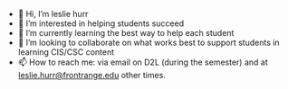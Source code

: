 - 👋 Hi, I’m leslie hurr
- 👀 I’m interested in helping students succeed
- 🌱 I’m currently learning the best way to help each student
- 💞️ I’m looking to collaborate on what works best to support students in learning CIS/CSC content
- 📫 How to reach me:  via email on D2L (during the semester) and at leslie.hurr@frontrange.edu other times.

<!---
lesliehurrFRCC/lesliehurrFRCC is a ✨ special ✨ repository because its `README.md` (this file) appears on your GitHub profile.
You can click the Preview link to take a look at your changes.
--->
